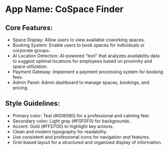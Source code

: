 # **App Name**: CoSpace Finder

## Core Features:

- Space Display: Allow users to view available coworking spaces.
- Booking System: Enable users to book spaces for individuals or corporate groups.
- AI Location Detection: AI-powered "tool" that analyzes availability data to suggest optimal locations for employees based on proximity and space utilization.
- Payment Gateway: Implement a payment processing system for booking fees.
- Admin Panel: Admin dashboard to manage spaces, bookings, and pricing.

## Style Guidelines:

- Primary color: Teal (#008080) for a professional and calming feel.
- Secondary color: Light gray (#F0F0F0) for backgrounds.
- Accent: Gold (#FFD700) to highlight key actions.
- Clean and modern typography for readability.
- Use consistent and professional icons for navigation and features.
- Grid-based layout for a structured and organized display of information.